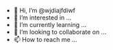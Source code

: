 - 👋 Hi, I’m @wjdiajfdiwf
- 👀 I’m interested in ...
- 🌱 I’m currently learning ...
- 💞️ I’m looking to collaborate on ...
- 📫 How to reach me ...

<!---
wjdiajfdiwf/wjdiajfdiwf is a ✨ special ✨ repository because its `README.md` (this file) appears on your GitHub profile.
You can click the Preview link to take a look at your changes.
--->
